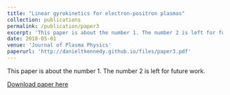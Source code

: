 ```yaml
---
title: "Linear gyrokinetics for electron-positron plasmas"
collection: publications
permalink: /publication/paper3
excerpt: 'This paper is about the number 1. The number 2 is left for future work.'
date: 2018-05-01
venue: 'Journal of Plasma Physics'
paperurl: 'http://danieltkennedy.github.io/files/paper3.pdf'
---
```

This paper is about the number 1. The number 2 is left for future work.

[Download paper here](http://danieltkennedy.github.io/files/paper3.pdf)

